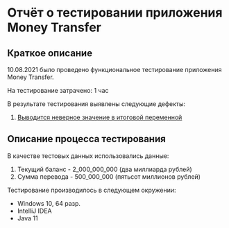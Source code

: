 # Отчёт о тестировании приложения Money Transfer

## Краткое описание

10.08.2021 было проведено функциональное тестирование приложения Money Transfer.

На тестирование затрачено: 1 час

В результате тестирования выявлены следующие дефекты:

1. [Выводится неверное значение в итоговой переменной](https://github.com/roandr1970/Money_Transfer/issues/1)

## Описание процесса тестирования

В качестве тестовых данных использовались данные:
 1. Текущий баланс - 2_000_000_000 (два миллиарда рублей)
 2. Сумма перевода - 500_000_000 (пятьсот миллионов рублей)

Тестирование производилось в следующем окружении:

* Windows 10, 64 разр.
* IntelliJ IDEA
* Java 11
    
